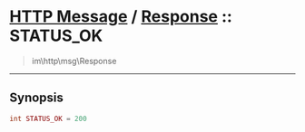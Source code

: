 # [HTTP Message](http.md) / [Response](http-Response.md) :: STATUS_OK
 > im\http\msg\Response
____

## Synopsis
```php
int STATUS_OK = 200
```
